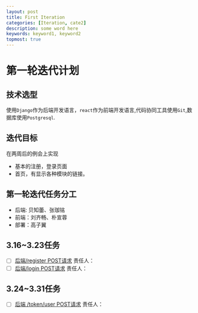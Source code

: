 ```yaml
---
layout: post
title: First Iteration
categories: [Iteration, cate2]
description: some word here
keywords: keyword1, keyword2
topmost: true
---
```


# 第一轮迭代计划

## 技术选型
使用`Django`作为后端开发语言，`react`作为前端开发语言,代码协同工具使用`Git`,数据库使用`Postgresql`.

## 迭代目标
在两周后的例会上实现

- 基本的注册，登录页面
- 首页，有显示各种模块的链接。

## 第一轮迭代任务分工
- 后端: 贝知蕾、张珈铭
- 前端：刘齐畅、朴宣蓉
- 部署：高子翼


## 3.16~3.23任务
- [ ] [后端/register POST请求](2023-03-16-API-register.md) 责任人：
- [ ] [后端/login POST请求](2023-03-16-API-login.md) 责任人：

## 3.24~3.31任务
- [ ] [后端 /token/user POST请求](2023-03-24-API-token_user.md) 责任人：